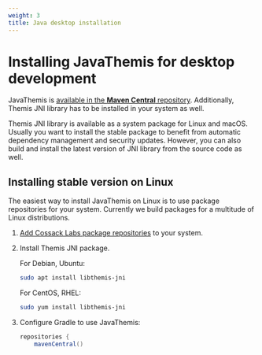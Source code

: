 ```yaml
---
weight: 3
title: Java desktop installation
---
```


# Installing JavaThemis for desktop development

JavaThemis is [available in the **Maven Central** repository](https://search.maven.org/artifact/com.cossacklabs.com/java-themis).
Additionally, Themis JNI library has to be installed in your system as well.

Themis JNI library is available as a system package for Linux and macOS.
Usually you want to install the stable package to benefit from automatic dependency management and security updates.
However, you can also build and install the latest version of JNI library from the source code as well.

## Installing stable version on Linux

The easiest way to install JavaThemis on Linux is to use package repositories for your system.
Currently we build packages for a multitude of Linux distributions.

 1. [Add Cossack Labs package repositories](/themis/installation/installation-from-packages/)
    to your system.

 2. Install Themis JNI package.

    For Debian, Ubuntu:

    ```bash
    sudo apt install libthemis-jni
    ```

    For CentOS, RHEL:

    ```bash
    sudo yum install libthemis-jni
    ```

 3. Configure Gradle to use JavaThemis:

    ```groovy
    repositories {
        mavenCentral()
    }

    dependencies {
        // Add JavaThemis as runtime dependency of your application.
        // Always pin the latest version, you can find it here:
        // https://search.maven.org/artifact/com.cossacklabs.com/java-themis
        implementation 'com.cossacklabs.com:java-themis:0.13.1'
    }
    ```

    If you use other build tools (e.g., Ant, Maven, SBT, etc.),
    see [Maven Central](https://search.maven.org/artifact/com.cossacklabs.com/java-themis) for configuration snippets.

  4. Locate Java library
 
  By default, the `themis.jni` library might be installed into different location than Java expects 
  them, for example, to `/usr/lib/x86_64-linux-gnu/...`.
  Some Java installations do not search this location, thus you will get an error message that library cannot be located.

  You will need to either add it to the "java.library.path" property on application startup, or to move libthemis_jni.so manually to one of these locations so that Java could find it. For example, into `/usr/lib/`.
    
Once JavaThemis is installed, you can [try out examples on your machine](../examples/).

## Installing stable version on macOS

The easiest way to install ThemisPP on macOS is to use Homebrew.

 1. Add Cossack Labs tap to your system:

    ```bash
    brew tap cossacklabs/tap
    ```

 2. Install Themis JNI package:

    ```bash
    brew install libthemis --with-java
    ```

 3. Make sure Java can locate the JNI library.

    Java distributions for macOS typically do not include `/usr/local/lib`
    into their `java.library.path`.
    You will get a warning from Homebrew if that’s the case for your system:

        Your Java installation does not seem to have "/usr/local/lib" in its
        search path for JNI libraries:

            /Users/your_name/Library/Java/Extensions
            /Library/Java/Extensions
            /Network/Library/Java/Extensions
            /System/Library/Java/Extensions
            /usr/lib/java
            .

        You will need to either add it to the "java.library.path" property
        on application startup, or to move libthemis_jni.dylib manually
        to one of these locations so that Java could find it.

 4. Configure Gradle to use JavaThemis:

    ```groovy
    repositories {
        mavenCentral()
    }

    dependencies {
        // Add JavaThemis as runtime dependency of your application.
        // Always pin the latest version, you can find it here:
        // https://search.maven.org/artifact/com.cossacklabs.com/java-themis
        implementation 'com.cossacklabs.com:java-themis:0.13.1'
    }
    ```

    If you use other build tools (e.g., Ant, Maven, SBT, etc.),
    see [Maven Central](https://search.maven.org/artifact/com.cossacklabs.com/java-themis) for configuration snippets.

Once JavaThemis is installed, you can [try out examples on your machine](../examples/).

## Building latest version from source

If the stable package version does not suit your needs,
you can manually build and install the latest version of Themis from source code.

The build system requires Java 8 or later.
You need to have JDK 8 (or later) installed and selected as your default JDK.
You can learn more about how to get and install JDK
in [Oracle documentation](https://docs.oracle.com/cd/E19182-01/820-7851/inst_cli_jdk_javahome_t/).

### Build JNI library with native code

 1. [Build and install Themis Core library](/themis/installation/installation-from-sources/)
    into your system.

 2. In the same source tree, build and and then install the JNI library:

    ```bash
    make themis_jni
    sudo make themis_jni_install
    ```

 3. Make sure Java can locate the JNI library.

    By default, the library will be installed with the `/usr/local` prefix.
    Some Java installations do not search this location.
    You will get a warning if that’s the case for your system:

        ```
        Your Java installation does not seem to have "/usr/local/lib" in its
        search path for JNI libraries:

            /usr/java/packages/lib
            /usr/lib/x86
        ```    
    
    You will need to either add it to the "java.library.path" property
    on application startup, or to move libthemis_jni.so manually
    to one of these locations so that Java could find it.
        

#### Specifying JDK location

To build JNI code for Java, the build system needs to know the location of the `jni.h` header.
The build system should automatically detect it in most cases.
If automatic detection fails, you can help it by setting the `JAVA_HOME` variable
(the build will look into `$JAVA_HOME/include`).

On certain _macOS_ systems you may need to specify
the [JDK location](https://alvinalexander.com/java/mac-os-x-java_home-location) manually:

```bash
export JAVA_HOME=/Library/Java/JavaVirtualMachines/jdk-11.0.2.jdk/Contents/Home
export CFLAGS="-I$JAVA_HOME/include -I$JAVA_HOME/include/darwin"
make themis_jni
```

### Build JAR with Java code

Since Themis 0.13, JavaThemis uses Gradle build system.
A Gradle wrapper is included in the root directory of the project
so you do not have to install Gradle manually.

```bash
./gradlew :desktop:jar
```

The resulting JAR file `java-themis-X.Y.Z.jar` will be placed into `src/wrappers/themis/java/build/libs`.
You then need to add it to your project.

See [JavaThemis examples](../../java/examples/)
for illustration of how to integrate JavaThemis into your project.
